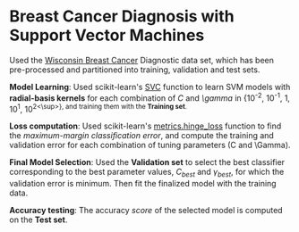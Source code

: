 # Breast Cancer Diagnosis with Support Vector Machines

Used the [Wisconsin Breast Cancer](https://archive.ics.uci.edu/ml/datasets/Breast+Cancer+Wisconsin+(Diagnostic)) Diagnostic data set, which has been pre-processed and partitioned into training, validation and test sets.

**Model Learning**: Used scikit-learn's [SVC](https://scikit-learn.org/stable/modules/generated/sklearn.svm.SVC.html) function to learn SVM models with **radial-basis kernels** for each combination of *C* and *\gamma* in {10<sup>-2</sup>, 10<sup>-1</sup>, 1, 10<sup>1</sup>, 10<sup>2<\sup>}, and training them with the **Training set**.

**Loss computation**: Used scikit-learn's [metrics.hinge_loss](https://scikit-learn.org/stable/modules/generated/sklearn.metrics.hinge_loss.html) function to find the *maximum-margin classification error*, and compute the training and validation error for each combination of tuning parameters (C and \Gamma).

**Final Model Selection**: Used the **Validation set** to select the best classifier corresponding to the best parameter values, $C_{best}$ and $\gamma_{best}$, for which the validation error is minimum.
Then fit the finalized model with the training data.

**Accuracy testing**: The accuracy *score* of the selected model is computed on the **Test set**.
